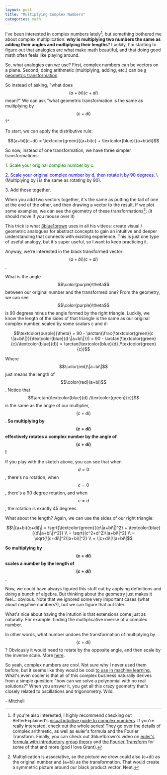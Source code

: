 ```yaml
---
layout: post
title: "Multiplying Complex Numbers"
categories: math
---
```

<!-- Load the Paper.js library -->
<script src="/assets/js/acorn.js"></script>
<script type="text/javascript" src="/assets/js/paper-full.min.js"></script>
<!-- Define inlined PaperScript associate it with myCanvas -->
<script type="text/paperscript" canvas="myCanvas">
 ORIGIN = new Point(300, 150)
 SCALE = 10

 // (a + bi)(c + di)
 // = (a + bi)c + (a + bi)di

 var yaxis = new Path([ORIGIN.x, 0], [ORIGIN.x, ORIGIN.y * 2]);
 var xaxis = new Path([0, ORIGIN.y], [ORIGIN.x * 2, ORIGIN.y]);
 yaxis.strokeColor = 'black'
 xaxis.strokeColor = 'black'
 yaxis.dashArray = [4, 4]
 xaxis.dashArray = [4, 4]

 function convertVec(vec){
     // Convert a linear algebra vector into a Paper vector
     return new Point(vec.x, -vec.y) * SCALE
 }

 function convertPaperPos(pos) {
     // Convert a paper pos to a linear algebra vector
     var paperVec = pos - ORIGIN;
     return new Point(paperVec.x, -paperVec.y) / SCALE
 }

 function showText(content, pos, color='black') {
     var text = new PointText(pos);
     text.justification = 'left';
     text.fillColor = color;
     text.content = content;
     text.fontFamily = 'CMSY10'
     return text;
 }

 function showVec(vec, {name=null, start=new Point(0,0), color='black'} = {}) {
     vec = convertVec(vec);
     start = ORIGIN + convertVec(start);
     
     end = vec+start;
     if (name != null) {
	       namePos = start + (vec / 2) + vec.normalize(15).rotate(90)
	       var nameText = showText(name, namePos)
	   }
     vectorItem = new Group([
		     new Path([start, end]),
		     new Path([end, end-vec.normalize(10).rotate(30)]),
		     new Path([end, end-vec.normalize(10).rotate(-30)]),
		     nameText
	   ]);
	   vectorItem.strokeColor = color;
	   
	   return vectorItem
 }
 var mouseVec;
 var a = 10; var b = 2; var c = 2; var d = 1;
 var x = new Point(a, b);
 var drawGroup;
 function onFrame(event) {
     if (drawGroup) drawGroup.remove();
     y = new Point(c,d);
     rightAngle = new Path();
     rightAngle.moveTo(ORIGIN + convertVec((x*d).rotate(90)) + convertVec(x).rotate(90).normalize(10))
     rightAngle.lineTo(ORIGIN + convertVec((x*d).rotate(90)) + convertVec(x).rotate(90).normalize(10) + convertVec(x).normalize(10))
     rightAngle.lineTo(ORIGIN + convertVec((x*d).rotate(90)) + convertVec(x).normalize(10))
     rightAngle.strokeColor = 'black'
     drawGroup = new Group([
         rightAngle,
         showVec(x, {name: 'a+bi', color: 'red'}),
         // showVec(x * c),
         showVec((x * d).rotate(90), {name:"(a+bi)*di", color:"blue"}),
         showVec(x * c, {start:(x * d).rotate(90), name: "(a+bi)*c", color: 'green'}),
         showVec((x * d).rotate(90) + (x * c), {name: "(a+bi)(c+di)"}),
         showText("θ", ORIGIN + convertVec((x * d).rotate(90) + (x * c)).normalize(20).rotate(20), color='purple'),
         showText(`a = ${a.toFixed(2)}, b = ${b.toFixed(2)}, |a + bi| = ${x.length.toFixed(2)}`, ORIGIN + new Point(50, 50), color='red'),
         showText(`c = ${c.toFixed(2)}, `, ORIGIN + new Point(50, 70), color='green'),
         showText(`d = ${d.toFixed(2)}`, ORIGIN + new Point(100, 70), color='blue'),
         showText(`θ = 90 - arctan(c/d) = arctan(d/c) = ${(Math.atan(d/c) / 2 / Math.PI * 360).toFixed(2)}`, ORIGIN + new Point(50, 90), color='purple'),
         showText(`|(a+bi)(c+di)| = ${x.length.toFixed(2)} * ${y.length.toFixed(2)} = ${(x.length * y.length).toFixed(2)}`, ORIGIN + new Point(50, 110)),
     ]);
 }

 function onMouseMove(event) {
	   mouseVec = convertPaperPos(event.point)
	   c = mouseVec.project(x).length / x.length
     d = mouseVec.project(x.rotate(90)).length / x.length
 }

</script>
I've been interested in complex numbers lately[^1], but something bothered me
about complex multiplication: **why is multiplying two numbers the same as adding
their angles and multiplying their lengths**? Luckily, I'm
starting to figure out that [analogies are what make math
beautiful](https://betterexplained.com/articles/math-and-analogies/), and that
doing good math often feels like playing around.

So, what analogies can we use? First, complex numbers can be vectors on a plane.
Second, doing arithmetic (multiplying, adding, etc.) can be [a geometric
transformation](https://betterexplained.com/articles/rethinking-arithmetic-a-visual-guide/).

So instead of asking, "what does $$(a+bi)(c+di)$$ mean?" We can ask "what
geometric transformation is the same as multiplying by $$(c+di)$$?"

To start, we can apply the distributive rule:

$$(a+bi)(c+di) = \textcolor{green}{(a+bi)c} + \textcolor{blue}{(a+bi)di}$$

So now, instead of one transformation, we have three simpler transformations:

<span style="color: green">1. Scale your original complex number by c.</span>

<span style="color: blue">2. Scale your original complex number by d, then
rotate it by 90 degrees.</span> \\
(Multiplying by i is the same as rotating by 90).

<span>3. Add those together.</span>

When you add two vectors together, it's the same as putting the tail of one at
the end of the other, and then drawing a vector to the result. If we plot some
examples, we can see the geometry of these transformations[^2]: (it should move if
you mouse over it)

<div style="text-align: center">
	<canvas id="myCanvas" height="300" width="600"></canvas>
</div>

This trick is what
[3blue1brown](https://www.youtube.com/channel/UCYO_jab_esuFRV4b17AJtAw) uses in
all his videos: create visual / geometric analogues for abstract concepts to
gain an intuitive and deeper understanding that connects with existing
experience. This is just one type of useful analogy, but it's super useful, so I
want to keep practicing it.

Anyway, we're interested in the black transformed vector: $$(a+bi)(c+di)$$. 

What is the angle $$\color{purple}\theta$$ between our original number and the
transformed one? From the geometry, we can see $$\color{purple}\theta$$ is 90
degrees minus the angle formed by the right triangle. Luckily, we know the
length of the sides of that triangle is the same as our original complex number,
scaled by some scalars c and d:

$$\textcolor{purple}{\theta} = 90 - \arctan(\frac{\textcolor{green}{c \|a+bi\|}}{\textcolor{blue}{d \|a+bi\|}}) = 90 - \arctan(\textcolor{green}{c}/\textcolor{blue}{d}) = \arctan(\textcolor{blue}{d} /\textcolor{green}{c})$$

Where $$\color{red}\|a+bi\|$$ just means the length of $$\color{red}(a+bi)$$.
Notice that $$\arctan(\textcolor{blue}{d} /\textcolor{green}{c})$$ is the same
as the angle of our multiplier, $$(c+di)$$. **So multiplying by $$(c+di)$$
effectively rotates a complex number by the angle of $$(c+di)$$!**

If you play with the sketch above, you can see that when $$d=0$$, there's no
rotation, when $$c=0$$, there's a 90 degree rotation, and when $$c=d$$, the
rotation is exactly 45 degrees.

What about the length? Again, we can use the sides of our right triangle: 

$$\|(a+bi)(c+di)\| = \sqrt{\textcolor{green}{(c\|a+bi\|)^2} + \textcolor{blue}{(d\|a+bi\|)^2}} \\
= \sqrt{(c^2+d^2)\|a+bi\|^2} \\
= \sqrt{\|c+di\|^2\|a+bi\|^2} \\
= \|c+di\|\|a+bi\|$$

**So multiplying by $$(c+di)$$ scales a number by the length of $$(c+di)$$.**

Now, we could have always figured this stuff out by applying definitions and
doing a bunch of algebra. But thinking about the geometry just makes it
feel... obvious. Note that we ignored some very important cases (what about
negative numbers?), but we can figure that out later.

What's nice about having the intution is that extensions come just as naturally. For
example: finding the multiplicative inverse of a complex number.

In other words, what number undoes the transformation of multiplying by
$$(c+di)$$? Obviously it would need to rotate by the opposite angle, and then
scale by the inverse scale. More
[here](https://betterexplained.com/articles/intuitive-arithmetic-with-complex-numbers/).

So yeah, complex numbers are cool. Not sure why I never used them before, but it
seems like they would be cool [to use in machine
learning.](https://medium.com/intuitionmachine/should-deep-learning-use-complex-numbers-edbd3aac3fb8)
What's even cooler is that all of this complex business naturally derives from a
simple question: "how can we solve a polynomial with no real solutions?" When
you answer it, you get all this crazy geometry that's closely related to
oscillations and trigonometry. Wild.

\- Mitchell

[^1]: If you're also interested, I highly recommend checking out BetterExplained's [visual intuitive guide to complex numbers](https://betterexplained.com/articles/a-visual-intuitive-guide-to-imaginary-numbers/). If you're really interested, check out the whole series! They go over the details of complex arithmetic, as well as euler's formula and the Fourier Transform. Finally, you can check out 3blue1brown's video on [euler's formula with introductory group theory](https://www.youtube.com/watch?v=mvmuCPvRoWQ) and [the Fourier Transform](https://www.youtube.com/watch?v=spUNpyF58BY) for some of that and more (god I love Grant).

[^2]: Multiplication is associative, so the picture we drew could also (c+di) as the original number and (a+bi) as the transformation. That would create a symmetric picture around our black product vector. Neat.
